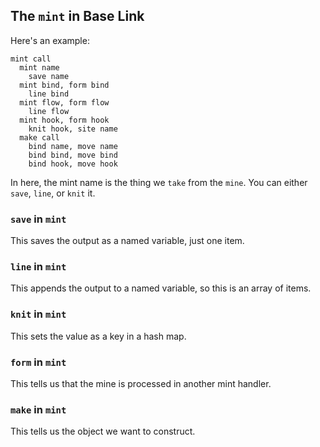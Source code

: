 ## The `mint` in Base Link

Here's an example:

```
mint call
  mint name
    save name
  mint bind, form bind
    line bind
  mint flow, form flow
    line flow
  mint hook, form hook
    knit hook, site name
  make call
    bind name, move name
    bind bind, move bind
    bind hook, move hook
```

In here, the mint name is the thing we `take` from the `mine`. You can
either `save`, `line`, or `knit` it.

### `save` in `mint`

This saves the output as a named variable, just one item.

### `line` in `mint`

This appends the output to a named variable, so this is an array of
items.

### `knit` in `mint`

This sets the value as a key in a hash map.

### `form` in `mint`

This tells us that the mine is processed in another mint handler.

### `make` in `mint`

This tells us the object we want to construct.
